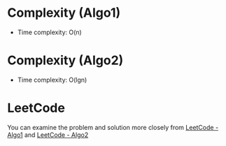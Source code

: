 # Complexity (Algo1)
- Time complexity: O(n)

# Complexity (Algo2)
- Time complexity: O(lgn)


# LeetCode
You can examine the problem and solution more closely from [LeetCode - Algo1](https://leetcode.com/problems/sqrtx/solutions/5706587/easy-cpp-solution/) and [LeetCode - Algo2](https://leetcode.com/problems/sqrtx/solutions/5706580/easy-cpp-solution/)
